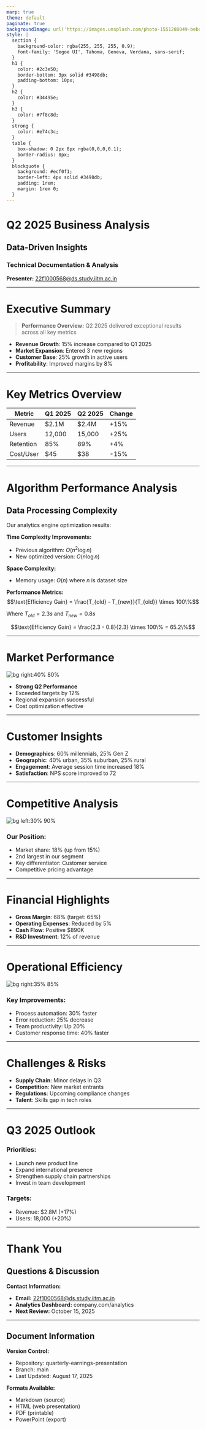 ```yaml
---
marp: true
theme: default
paginate: true
backgroundImage: url('https://images.unsplash.com/photo-1551288049-bebda4e38f71?ixlib=rb-4.0.3&auto=format&fit=crop&w=1950&q=80')
style: |
  section {
    background-color: rgba(255, 255, 255, 0.9);
    font-family: 'Segoe UI', Tahoma, Geneva, Verdana, sans-serif;
  }
  h1 {
    color: #2c3e50;
    border-bottom: 3px solid #3498db;
    padding-bottom: 10px;
  }
  h2 {
    color: #34495e;
  }
  h3 {
    color: #7f8c8d;
  }
  strong {
    color: #e74c3c;
  }
  table {
    box-shadow: 0 2px 8px rgba(0,0,0,0.1);
    border-radius: 8px;
  }
  blockquote {
    background: #ecf0f1;
    border-left: 4px solid #3498db;
    padding: 1rem;
    margin: 1rem 0;
  }
---
```


<!-- _backgroundImage: url('https://images.unsplash.com/photo-1557804506-669a67965ba0?ixlib=rb-4.0.3&auto=format&fit=crop&w=1974&q=80') -->
<!-- _color: white -->
<!-- _class: lead -->

# Q2 2025 Business Analysis
## Data-Driven Insights

### Technical Documentation & Analysis
**Presenter:** 22f1000568@ds.study.iitm.ac.in

---

<!-- _backgroundImage: url('https://images.unsplash.com/photo-1460925895917-afdab827c52f?ixlib=rb-4.0.3&auto=format&fit=crop&w=2015&q=80') -->
<!-- _class: invert -->

# Executive Summary

> **Performance Overview:** Q2 2025 delivered exceptional results across all key metrics

- **Revenue Growth**: 15% increase compared to Q1 2025
- **Market Expansion**: Entered 3 new regions
- **Customer Base**: 25% growth in active users
- **Profitability**: Improved margins by 8%

---

# Key Metrics Overview

| Metric | Q1 2025 | Q2 2025 | Change |
|--------|---------|---------|--------|
| Revenue | $2.1M | $2.4M | +15% |
| Users | 12,000 | 15,000 | +25% |
| Retention | 85% | 89% | +4% |
| Cost/User | $45 | $38 | -15% |

---

# Algorithm Performance Analysis

## Data Processing Complexity

Our analytics engine optimization results:

**Time Complexity Improvements:**
- Previous algorithm: $O(n^2 \log n)$
- New optimized version: $O(n \log n)$

**Space Complexity:**
- Memory usage: $O(n)$ where $n$ is dataset size

**Performance Metrics:**
$$\text{Efficiency Gain} = \frac{T_{old} - T_{new}}{T_{old}} \times 100\%$$

Where $T_{old} = 2.3s$ and $T_{new} = 0.8s$

$$\text{Efficiency Gain} = \frac{2.3 - 0.8}{2.3} \times 100\% = 65.2\%$$

---

# Market Performance

![bg right:40% 80%](https://via.placeholder.com/400x300/4CAF50/FFFFFF?text=Revenue+Growth+Chart)

- **Strong Q2 Performance**
- Exceeded targets by 12%
- Regional expansion successful
- Cost optimization effective

---

# Customer Insights

- **Demographics**: 60% millennials, 25% Gen Z
- **Geographic**: 40% urban, 35% suburban, 25% rural  
- **Engagement**: Average session time increased 18%
- **Satisfaction**: NPS score improved to 72

---

# Competitive Analysis

![bg left:30% 90%](https://via.placeholder.com/300x200/2196F3/FFFFFF?text=Market+Share)

### Our Position:
- Market share: 18% (up from 15%)
- 2nd largest in our segment
- Key differentiator: Customer service
- Competitive pricing advantage

---

# Financial Highlights

- **Gross Margin**: 68% (target: 65%)
- **Operating Expenses**: Reduced by 5%
- **Cash Flow**: Positive $890K
- **R&D Investment**: 12% of revenue

---

# Operational Efficiency

![bg right:35% 85%](https://via.placeholder.com/350x250/FF9800/FFFFFF?text=Efficiency+Metrics)

### Key Improvements:
- Process automation: 30% faster
- Error reduction: 25% decrease  
- Team productivity: Up 20%
- Customer response time: 40% faster

---

# Challenges & Risks

- **Supply Chain**: Minor delays in Q3
- **Competition**: New market entrants
- **Regulations**: Upcoming compliance changes
- **Talent**: Skills gap in tech roles

---

# Q3 2025 Outlook

### Priorities:
- Launch new product line
- Expand international presence  
- Strengthen supply chain partnerships
- Invest in team development

### Targets:
- Revenue: $2.8M (+17%)
- Users: 18,000 (+20%)

---

<!-- _backgroundImage: url('https://images.unsplash.com/photo-1551288049-bebda4e38f71?ixlib=rb-4.0.3&auto=format&fit=crop&w=1950&q=80') -->
<!-- _class: lead -->

# Thank You
## Questions & Discussion

**Contact Information:**
- **Email:** 22f1000568@ds.study.iitm.ac.in
- **Analytics Dashboard:** company.com/analytics
- **Next Review:** October 15, 2025

---

<!-- _paginate: false -->
<!-- _class: invert -->

## Document Information

**Version Control:**
- Repository: quarterly-earnings-presentation
- Branch: main
- Last Updated: August 17, 2025

**Formats Available:**
- Markdown (source)
- HTML (web presentation)
- PDF (printable)
- PowerPoint (export)
